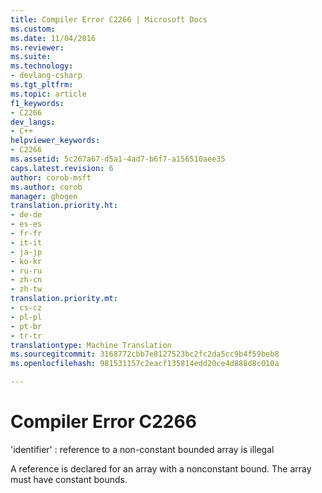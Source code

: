 ```yaml
---
title: Compiler Error C2266 | Microsoft Docs
ms.custom: 
ms.date: 11/04/2016
ms.reviewer: 
ms.suite: 
ms.technology:
- devlang-csharp
ms.tgt_pltfrm: 
ms.topic: article
f1_keywords:
- C2266
dev_langs:
- C++
helpviewer_keywords:
- C2266
ms.assetid: 5c267a67-d5a1-4ad7-b6f7-a156510aee35
caps.latest.revision: 6
author: corob-msft
ms.author: corob
manager: ghogen
translation.priority.ht:
- de-de
- es-es
- fr-fr
- it-it
- ja-jp
- ko-kr
- ru-ru
- zh-cn
- zh-tw
translation.priority.mt:
- cs-cz
- pl-pl
- pt-br
- tr-tr
translationtype: Machine Translation
ms.sourcegitcommit: 3168772cbb7e8127523bc2fc2da5cc9b4f59beb8
ms.openlocfilehash: 981531157c2eacf135814edd20ce4d888d8c010a

---
```

# Compiler Error C2266
'identifier' : reference to a non-constant bounded array is illegal  
  
 A reference is declared for an array with a nonconstant bound. The array must have constant bounds.


<!--HONumber=Jan17_HO1-->



